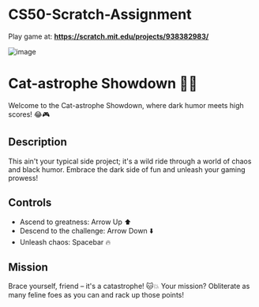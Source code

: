 # CS50-Scratch-Assignment

Play game at:
**https://scratch.mit.edu/projects/938382983/**

![image](https://github.com/danieelbog/CS50-2023/assets/54244808/595cdb11-2219-4361-8bbe-baa6b06e2203)

# Cat-astrophe Showdown 🚀🐾

Welcome to the Cat-astrophe Showdown, where dark humor meets high scores! 😂🎮

## Description

This ain't your typical side project; it's a wild ride through a world of chaos and black humor. Embrace the dark side of fun and unleash your gaming prowess!

## Controls

- Ascend to greatness: Arrow Up ⬆️
- Descend to the challenge: Arrow Down ⬇️
- Unleash chaos: Spacebar 🔥

## Mission

Brace yourself, friend – it's a catastrophe! 🐱💥 Your mission? Obliterate as many feline foes as you can and rack up those points!
